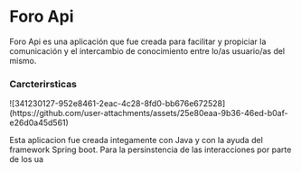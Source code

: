 <h1>Foro Api</h1>

Foro Api es una aplicación que fue creada para facilitar y propiciar la comunicación y el intercambio de conocimiento entre lo/as usuario/as del mismo. 

<h3>Carcterirsticas</h3>
![341230127-952e8461-2eac-4c28-8fd0-bb676e672528](https://github.com/user-attachments/assets/25e80eaa-9b36-46ed-b0af-e26d0a45d561)

Esta aplicacion fue creada integamente con Java y con la ayuda del framework Spring boot.
Para la persinstencia de las interacciones por parte de los ua

